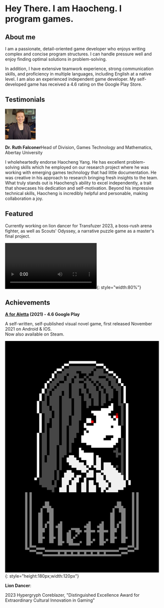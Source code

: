 # Hey There. I am Haocheng. I program games. 

## About me
I am a passionate, detail-oriented game
developer who enjoys writing complex and
concise program structures. I can handle
pressure well and enjoy finding optimal
solutions in problem-solving.

In addition, I have extensive teamwork
experience, strong communication skills,
and proficiency in multiple languages,
including English at a native level. I am also
an experienced independent game
developer. My self-developed game has
received a 4.6 rating on the Google Play
Store.

## Testimonials

<div class="container">
  <img src="img/Ruth.jpeg" alt="Avatar" style="width:100px">
  <p><span><b>Dr. Ruth Falconer</b></span>Head of Division, Games Technology and Mathematics, Abertay University</p>
  <p>
  I wholeheartedly endorse Haocheng Yang. He has excellent problem-solving skills which he employed on our research project where he was working with emerging games technology that had little documentation.  He was creative in his approach to research bringing fresh insights to the team. What truly stands out is Haocheng’s ability to excel independently, a trait that showcases his dedication and self-motivation. Beyond his impressive technical skills, Haocheng is incredibly helpful and personable, making collaboration a joy. 
  </p>
</div>

## Featured

Currently working on lion dancer for Transfuzer 2023, a boss-rush arena fighter, as well as Scouts' Odyssey, a narrative puzzle game as a master's final project.

![type:video](img/liondancer/EarthQuake.webm){: style="width:80%"}

## Achievements

**[A for Aletta](https://play.google.com/store/apps/details?id=com.ChocolateManor.AforAletta&hl=en_GB&gl=US&pli=1) (2021) - 4.6 Google Play**

A self-written, self-published visual novel game, first released November 2021 on Android & IOS.<br />
Now also available on Steam.

![Screenshot](img/AForAlettaCover.png){: style="height:180px;width:120px"}


**Lion Dancer**:

2023 Hypergryph Coreblazer, "Distinguished Excellence Award for Extraordinary Cultural Innovation in Gaming"

